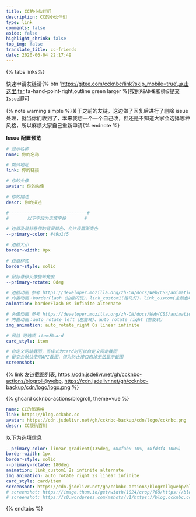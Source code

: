 ```yaml
---
title: CC的小伙伴们
description: CC的小伙伴们
type: link
comments: false
aside: false
highlight_shrink: false
top_img: false
translate_title: cc-friends
date: 2020-06-04 22:17:49
---
```


<script src='https://cdn.jsdelivr.net/npm/butterfly-friend/dist/friend.min.js'></script>
<!-- <script src="https://cdn.jsdelivr.net/gh/zykjofficial-actions/screen_shot@main/screen_shot.js"></script> -->
<div id='Friends'></div>
<script>
  var obj = {
    el: '#friend1',
    owner: 'ccknbc',
    repo: 'link',
    direction_sort: 'asc',
    sort_container: ["效果展示"],
    labelDescr: {
      注意格式: "<span style='color:#8FBC8F;'><b>注意格式</b></span>"
    }
  }
  try {
    btf.isJqueryLoad(function () {
      $('.flink').prepend("<div id='friend1'></div>")
      new Friend(obj)
    })
  } catch (error) {
    window.onload = function () {
      btf.isJqueryLoad(function () {
        $('.flink').prepend("<div id='friend1'></div>")
        new Friend(obj)
      })
    }
  }
</script>
<!-- <script>
    getFriendsScreenShot({
        user:"ccknbc-actions",
        repo:"blogroll",
        branch:"webp",
        suffix:"webp",
        lazyImg: "https://cdn.jsdelivr.net/gh/ccknbc-backup/photos/blog/2020-10-10~13_03_22.webp",
        duration:"5e3"
    })
</script> -->
{% tabs links%}
<!-- tab 申请须知@fas fa-check-circle -->

快速申请友链请{% btn 'https://gitee.com/ccknbc/link?skip_mobile=true',点击这里,far fa-hand-point-right,outline green larger %}按照`README`和`模板`提交`Issue`即可

{% note warning simple %}关于之前的友链，这边做了回复后进行了删除 issue 处理，就当你们收到了，本来我想一个一个自己改，但还是不知道大家会选择哪种风格，所以麻烦大家自己重新申请{% endnote %}

**Issue 配置预览**

```yaml
# 显示名称
name: 你的名称

# 跳转地址
link: 你的链接

# 你的头像
avatar: 你的头像

# 你的描述
descr: 你的描述

#------------------------------#
#       以下字段为选填字段       #

# 边框及鼠标悬停的背景颜色，允许设置渐变色
--primary-color: #49b1f5

# 边框大小
border-width: 0px

# 边框样式
border-style: solid

# 鼠标悬停头像旋转角度
--primary-rotate: 0deg

# 边框动画 参考 https://developer.mozilla.org/zh-CN/docs/Web/CSS/animation
# 内置动画：borderFlash（边框闪现）、link_custom1(跑马灯)、link_custom(主颜色呼吸灯)
animation: borderFlash 0s infinite alternate

# 头像动画 参考 https://developer.mozilla.org/zh-CN/docs/Web/CSS/animation
# 内置动画：auto_rotate_left（左旋转）、auto_rotate_right（右旋转）
img_animation: auto_rotate_right 0s linear infinite

# 风格 可选项 item和card
card_style: item

# 自定义网站截图，当样式为card时可以自定义网站截图
# 留空会默认使用API截图，但为防止接口宕掉无法显示截图
screenshot: 
```

{% link 友链截图列表, https://cdn.jsdelivr.net/gh/ccknbc-actions/blogroll@webp, https://cdn.jsdelivr.net/gh/ccknbc-backup/cdn/logo/logo.png %}

{% ghcard ccknbc-actions/blogroll, theme=vue %} 

<!-- endtab -->

<!-- tab 我的信息 @fas fa-id-card -->

```yaml
name: CC的部落格
link: https://blog.ccknbc.cc
avatar: https://cdn.jsdelivr.net/gh/ccknbc-backup/cdn/logo/ccknbc.png
descr: CC康纳百川
```
以下为选填信息
```yaml
--primary-color: linear-gradient(135deg, #84fab0 10%, #8fd3f4 100%)
border-width: 1px
border-style: solid
--primary-rotate: 180deg
animation: link_custom1 2s infinite alternate
img_animation: auto_rotate_right 2s linear infinite
card_style: card/item
screenshot: https://cdn.jsdelivr.net/gh/ccknbc-actions/blogroll@webp/blog.ccknbc.cc.webp
# screenshot: https://image.thum.io/get/width/1024/crop/768/https://blog.ccknbc.cc
# screenshot: https://s0.wordpress.com/mshots/v1/https://blog.ccknbc.cc?w=1280&h=960
```
<!-- endtab -->

{% endtabs %}